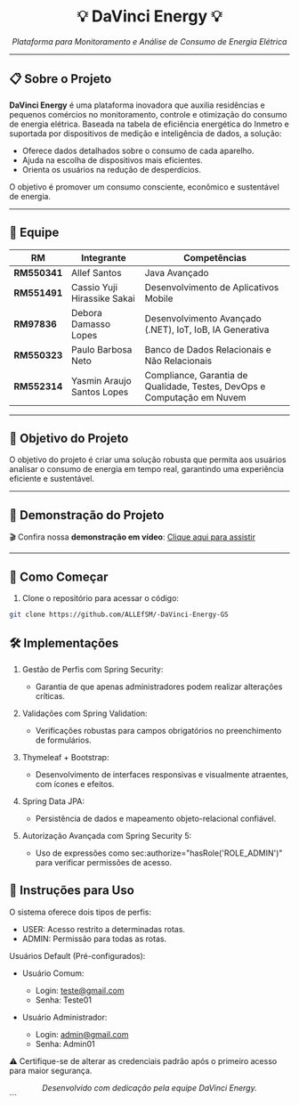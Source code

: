 <div align="center">
    <h1>💡 DaVinci Energy 💡 </h1>
    <p><i>Plataforma para Monitoramento e Análise de Consumo de Energia Elétrica</i></p>
</div>

---


## 📋 Sobre o Projeto

**DaVinci Energy** é uma plataforma inovadora que auxilia residências e pequenos comércios no monitoramento, controle e otimização do consumo de energia elétrica. Baseada na tabela de eficiência energética do Inmetro e suportada por dispositivos de medição e inteligência de dados, a solução:

- Oferece dados detalhados sobre o consumo de cada aparelho.
- Ajuda na escolha de dispositivos mais eficientes.
- Orienta os usuários na redução de desperdícios.

O objetivo é promover um consumo consciente, econômico e sustentável de energia.

---

## 👥 Equipe

| **RM**       | **Integrante**                   | **Competências**                                                                           |
|--------------|----------------------------------|------------------------------------------------------------------------------------------|
| **RM550341** | Allef Santos                     | Java Avançado                                                                            |
| **RM551491** | Cassio Yuji Hirassike Sakai      | Desenvolvimento de Aplicativos Mobile                                                   |
| **RM97836**  | Debora Damasso Lopes             | Desenvolvimento Avançado (.NET), IoT, IoB, IA Generativa                                |
| **RM550323** | Paulo Barbosa Neto               | Banco de Dados Relacionais e Não Relacionais                                            |
| **RM552314** | Yasmin Araujo Santos Lopes       | Compliance, Garantia de Qualidade, Testes, DevOps e Computação em Nuvem                 |

---

## 🎯 Objetivo do Projeto

O objetivo do projeto é criar uma solução robusta que permita aos usuários analisar o consumo de energia em tempo real, garantindo uma experiência eficiente e sustentável.

---

## 🎥 Demonstração do Projeto

🎬 Confira nossa **demonstração em vídeo**: [Clique aqui para assistir]()

---

## 🚀 Como Começar

1. Clone o repositório para acessar o código:

```bash
git clone https://github.com/ALLEfSM/-DaVinci-Energy-GS
```

🛠️ Implementações
---
1. Gestão de Perfis com Spring Security:
    - Garantia de que apenas administradores podem realizar alterações críticas.

2. Validações com Spring Validation:
    - Verificações robustas para campos obrigatórios no preenchimento de formulários.

3. Thymeleaf + Bootstrap:
    - Desenvolvimento de interfaces responsivas e visualmente atraentes, com ícones e efeitos.

4. Spring Data JPA:
    - Persistência de dados e mapeamento objeto-relacional confiável.

5. Autorização Avançada com Spring Security 5:
    - Uso de expressões como sec:authorize="hasRole('ROLE_ADMIN')" para verificar permissões de acesso.


📘 Instruções para Uso
---
O sistema oferece dois tipos de perfis:

- USER: Acesso restrito a determinadas rotas.
- ADMIN: Permissão para todas as rotas.

Usuários Default (Pré-configurados):

- Usuário Comum:
    - Login: teste@gmail.com
    - Senha: Teste01

- Usuário Administrador:
    - Login: admin@gmail.com
    - Senha: Admin01

⚠️ Certifique-se de alterar as credenciais padrão após o primeiro acesso para maior segurança.



<div align="center"> <i>Desenvolvido com dedicação pela equipe DaVinci Energy.</i> </div> ```
